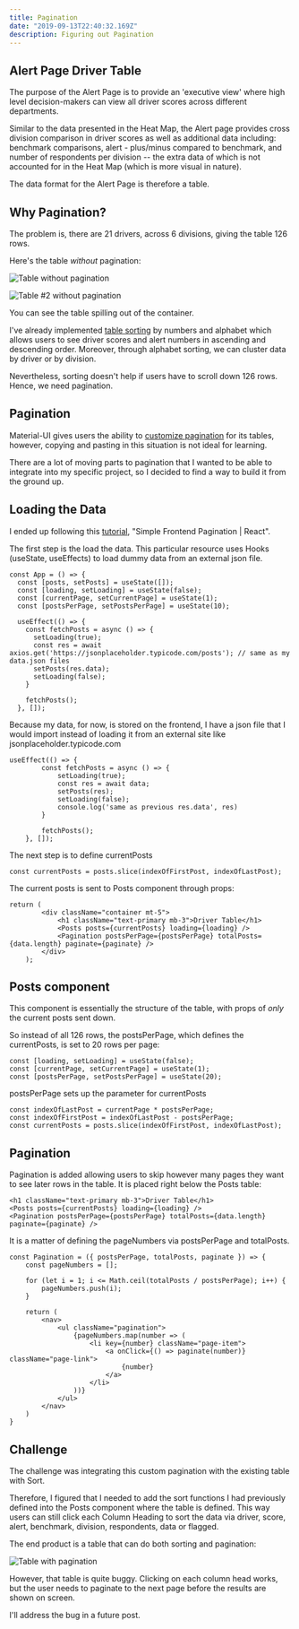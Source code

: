 ```yaml
---
title: Pagination
date: "2019-09-13T22:40:32.169Z"
description: Figuring out Pagination
---
```


## Alert Page Driver Table

The purpose of the Alert Page is to provide an 'executive view' where high level decision-makers can view all driver scores across different departments. 

Similar to the data presented in the Heat Map, the Alert page provides cross division comparison in driver scores as well as additional data including: benchmark comparisons, alert - plus/minus compared to benchmark, and number of respondents per division -- the extra data of which is not accounted for in the Heat Map (which is more visual in nature).

The data format for the Alert Page is therefore a table.

## Why Pagination?

The problem is, there are 21 drivers, across 6 divisions, giving the table 126 rows. 

Here's the table *without* pagination:

![Table without pagination](./without_pagination.png)

![Table #2 without pagination ](./without_pagination_2.png)

You can see the table spilling out of the container. 

I've already implemented [table sorting](https://www.gitpush.net/tablesort/) by numbers and alphabet which allows users to see driver scores and alert numbers in ascending and descending order. Moreover, through alphabet sorting, we can cluster data by driver or by division.

Nevertheless, sorting doesn't help if users have to scroll down 126 rows. Hence, we need pagination.

## Pagination

Material-UI gives users the ability to [customize pagination](https://material-ui.com/components/tables/#custom-table-pagination-action) for its tables, however, copying and pasting in this situation is not ideal for learning. 

There are a lot of moving parts to pagination that I wanted to be able to integrate into my specific project, so I decided to find a way to build it from the ground up.


## Loading the Data

I ended up following this [tutorial](https://www.youtube.com/watch?v=IYCa1F-OWmk&t=607s), "Simple Frontend Pagination | React". 

The first step is the load the data. This particular resource uses Hooks (useState, useEffects) to load dummy data from an external json file. 

```
const App = () => {
  const [posts, setPosts] = useState([]);
  const [loading, setLoading] = useState(false);
  const [currentPage, setCurrentPage] = useState(1);
  const [postsPerPage, setPostsPerPage] = useState(10);

  useEffect(() => {
    const fetchPosts = async () => {
      setLoading(true);
      const res = await axios.get('https://jsonplaceholder.typicode.com/posts'); // same as my data.json files
      setPosts(res.data);
      setLoading(false);
    }

    fetchPosts();
  }, []);
```

Because my data, for now, is stored on the frontend, I have a json file that I would import instead of loading it from an external site like jsonplaceholder.typicode.com 

```
useEffect(() => {
        const fetchPosts = async () => {
            setLoading(true);
            const res = await data;
            setPosts(res); 
            setLoading(false);
            console.log('same as previous res.data', res)
        }

        fetchPosts();
    }, []);
```

The next step is to define currentPosts

```
const currentPosts = posts.slice(indexOfFirstPost, indexOfLastPost);
```

The current posts is sent to Posts component through props:

```
return (
        <div className="container mt-5">
            <h1 className="text-primary mb-3">Driver Table</h1>
            <Posts posts={currentPosts} loading={loading} />
            <Pagination postsPerPage={postsPerPage} totalPosts={data.length} paginate={paginate} />
        </div>
    );
```

## Posts component

This component is essentially the structure of the table, with props of *only* the current posts sent down. 

So instead of all 126 rows, the postsPerPage, which defines the currentPosts, is set to 20 rows per page:

```
const [loading, setLoading] = useState(false);
const [currentPage, setCurrentPage] = useState(1);
const [postsPerPage, setPostsPerPage] = useState(20);
```

postsPerPage sets up the parameter for currentPosts

```
const indexOfLastPost = currentPage * postsPerPage;
const indexOfFirstPost = indexOfLastPost - postsPerPage;
const currentPosts = posts.slice(indexOfFirstPost, indexOfLastPost);
```

## Pagination

Pagination is added allowing users to skip however many pages they want to see later rows in the table. It is placed right below the Posts table:

```
<h1 className="text-primary mb-3">Driver Table</h1>
<Posts posts={currentPosts} loading={loading} />
<Pagination postsPerPage={postsPerPage} totalPosts={data.length} paginate={paginate} />
```

It is a matter of defining the pageNumbers via postsPerPage and totalPosts. 

```
const Pagination = ({ postsPerPage, totalPosts, paginate }) => {
    const pageNumbers = [];

    for (let i = 1; i <= Math.ceil(totalPosts / postsPerPage); i++) {
        pageNumbers.push(i);
    }

    return (
        <nav>
            <ul className="pagination">
                {pageNumbers.map(number => (
                    <li key={number} className="page-item">
                        <a onClick={() => paginate(number)} className="page-link">
                            {number}
                        </a>
                    </li>
                ))}
            </ul>
        </nav>
    )
}
```

## Challenge

The challenge was integrating this custom pagination with the existing table with Sort.

Therefore, I figured that I needed to add the sort functions I had previously defined into the Posts component where the table is defined. This way users can still click each Column Heading to sort the data via driver, score, alert, benchmark, division, respondents, data or flagged. 

The end product is a table that can do both sorting and pagination:

![Table with pagination](./pagination_table.png)

However, that table is quite buggy. Clicking on each column head works, but the user needs to paginate to the next page before the results are shown on screen. 

I'll address the bug in a future post. 